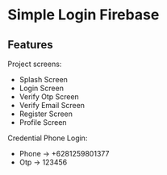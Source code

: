 # Simple Login Firebase

## Features

Project screens:
 - Splash Screen
 - Login Screen
 - Verify Otp Screen
 - Verify Email Screen
 - Register Screen
 - Profile Screen
 
Credential Phone Login:
  - Phone -> +6281259801377
  - Otp -> 123456